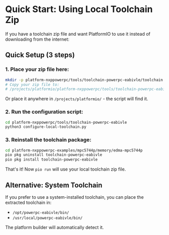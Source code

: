 # Quick Start: Using Local Toolchain Zip

If you have a toolchain zip file and want PlatformIO to use it instead of downloading from the internet:

## Quick Setup (3 steps)

### 1. Place your zip file here:
```bash
mkdir -p platform-nxppowerpc/tools/toolchain-powerpc-eabivle/toolchain
# Copy your zip file to:
# /projects/platformio/platform-nxppowerpc/tools/toolchain-powerpc-eabivle/toolchain/gcc-4.9.4-Ee200-eabivle-x86_64-linux-g2724867.zip
```

Or place it anywhere in `/projects/platformio/` - the script will find it.

### 2. Run the configuration script:
```bash
cd platform-nxppowerpc/tools/toolchain-powerpc-eabivle
python3 configure-local-toolchain.py
```

### 3. Reinstall the toolchain package:
```bash
cd platform-nxppowerpc-examples/mpc5744p/memory/edma-mpc5744p
pio pkg uninstall toolchain-powerpc-eabivle
pio pkg install toolchain-powerpc-eabivle
```

That's it! Now `pio run` will use your local toolchain zip file.

## Alternative: System Toolchain

If you prefer to use a system-installed toolchain, you can place the extracted toolchain in:
- `/opt/powerpc-eabivle/bin/`
- `/usr/local/powerpc-eabivle/bin/`

The platform builder will automatically detect it.

